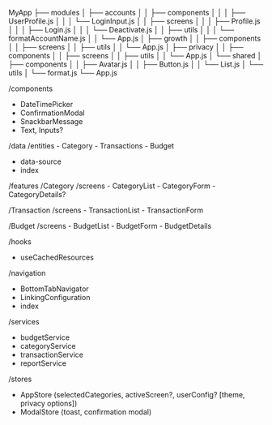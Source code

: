 MyApp
├── modules
│   ├── accounts
│   │   ├── components
│   │   │   ├── UserProfile.js
│   │   │   └── LoginInput.js
│   │   ├── screens
│   │   │   ├── Profile.js
│   │   │   ├── Login.js
│   │   │   └── Deactivate.js
│   │   ├── utils
│   │   │   └── formatAccountName.js
│   │   └── App.js
│   ├── growth
│   │   ├── components
│   │   ├── screens
│   │   ├── utils
│   │   └── App.js
│   ├── privacy
│   │   ├── components
│   │   ├── screens
│   │   ├── utils
│   │   └── App.js
│   └── shared
│       ├── components
│       │   ├── Avatar.js
│       │   ├── Button.js
│       │   └── List.js
│       └── utils
│           └── format.js
└── App.js

/components
  - DateTimePicker
  - ConfirmationModal
  - SnackbarMessage
  - Text, Inputs?

/data
  /entities
    - Category
    - Transactions
    - Budget
  - data-source
  - index

/features
  /Category
    /screens
      - CategoryList
      - CategoryForm
      - CategoryDetails?

  /Transaction
    /screens
      - TransactionList
      - TransactionForm

  /Budget
    /screens
      - BudgetList
      - BudgetForm
      - BudgetDetails

/hooks
  - useCachedResources

/navigation
  - BottomTabNavigator
  - LinkingConfiguration
  - index

/services
  - budgetService
  - categoryService
  - transactionService
  - reportService

/stores
  - AppStore (selectedCategories, activeScreen?, userConfig? [theme, privacy options])
  - ModalStore (toast, confirmation modal)